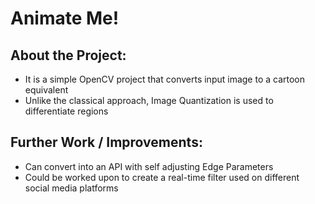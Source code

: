 # Animate Me!

## About the Project:
- It is a simple OpenCV project that converts input image to a cartoon equivalent
- Unlike the classical approach, Image Quantization is used to differentiate regions

## Further Work / Improvements:
- Can convert into an API with self adjusting Edge Parameters
- Could be worked upon to create a real-time filter used on different social media platforms


